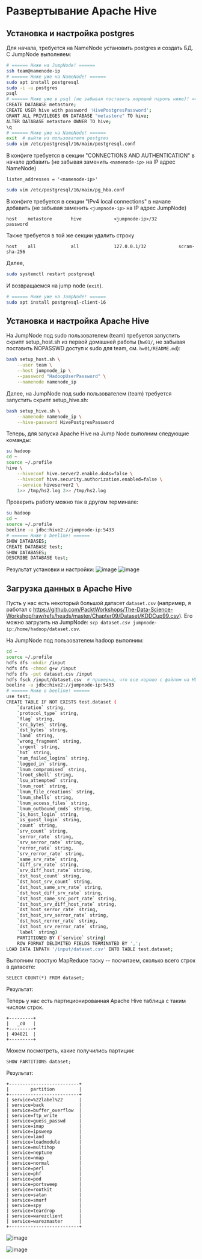 # Развертывание Apache Hive

## Установка и настройка postgres
Для начала, требуется на NameNode установить postgres и создать БД. С JumpNode выполняем:
```bash
# ====== Ниже на JumpNode! ======
ssh team@namenode-ip
# ====== Ниже уже на NameNode! ======
sudo apt install postgresql
sudo -i -u postgres
psql
# ====== Ниже уже в psql (не забывая поставить хороший пароль ниже)! ======
CREATE DATABASE metastore;
CREATE USER hive with password 'HivePostgresPassword';
GRANT ALL PRIVILEGES ON DATABASE "metastore" TO hive;
ALTER DATABASE metastore OWNER TO hive;
\q
# ====== Ниже уже на NameNode! ======
exit  # выйти из пользователя postgres
sudo vim /etc/postgresql/16/main/postgresql.conf
```

В конфиге требуется в секции "CONNECTIONS AND AUTHENTICATION" в начале добавить
(не забывая заменить `<namenode-ip>` на IP адрес NameNode)
```
listen_addresses = '<namenode-ip>'
```

```bash
sudo vim /etc/postgresql/16/main/pg_hba.conf
```

В конфиге требуется в секции "IPv4 local connections" в начале добавить
(не забывая заменить `<jumpnode-ip>` на IP адрес JumpNode)
```
host    metastore       hive            <jumpnode-ip>/32         password
```

Также требуется в той же секции удалить строку
```
host    all             all             127.0.0.1/32            scram-sha-256
```

Далее,
```bash
sudo systemctl restart postgresql
```

И возвращаемся на jump node (`exit`).
```bash
# ====== Ниже уже на JumpNode! ======
sudo apt install postgresql-client-16
```

## Установка и настройка Apache Hive
На JumpNode под sudo пользователем (team) требуется запустить скрипт setup_host.sh из
первой домашней работы (`hw01/`, не забывая поставить NOPASSWD доступ к sudo для team, см. `hw01/README.md`):
```bash
bash setup_host.sh \
    --user team \
    --host jumpnode_ip \
    --password "HadoopUserPassword" \
    --namenode namenode_ip
```

Далее, на JumpNode под sudo пользователем (team) требуется запустить скрипт setup_hive.sh:
```bash
bash setup_hive.sh \
    --namenode namenode_ip \
    --hive-password HivePostgresPassword
```

Теперь, для запуска Apache Hive на Jump Node выполним следующие команды:
```bash
su hadoop
cd ~
source ~/.profile
hive \
    --hiveconf hive.server2.enable.doAs=false \
    --hiveconf hive.security.authorization.enabled=false \
    --service hiveserver2 \
    1>> /tmp/hs2.log 2>> /tmp/hs2.log
```

Проверить работу можно так в другом терминале:
```bash
su hadoop
cd ~
source ~/.profile
beeline -u jdbc:hive2://jumpnode-ip:5433
# ====== Ниже в beeline! ======
SHOW DATABASES;
CREATE DATABASE test;
SHOW DATABASES;
DESCRIBE DATABASE test;
```

Результат установки и настройки:
![image](https://github.com/user-attachments/assets/52280501-133b-47b2-b89a-63403c2d96a7)
![image](https://github.com/user-attachments/assets/5ca4f517-8bd8-4702-9fa9-bb71dc15e0c2)

## Загрузка данных в Apache Hive
Пусть у нас есть некоторый большой датасет `dataset.csv`
(например, я работал с https://github.com/PacktWorkshops/The-Data-Science-Workshop/raw/refs/heads/master/Chapter09/Dataset/KDDCup99.csv).
Его можно загрузить на JumpNode: `scp dataset.csv jumpnode-ip:/home/hadoop/dataset.csv`.

На JumpNode под пользователем hadoop выполним:
```bash
cd ~
source ~/.profile
hdfs dfs -mkdir /input
hdfs dfs -chmod g+w /input
hdfs dfs -put dataset.csv /input
hdfs fsck /input/dataset.csv  # проверка, что все хорошо с файлом на HDFS
beeline -u jdbc:hive2://jumpnode-ip:5433
# ====== Ниже в beeline! ======
use test;
CREATE TABLE IF NOT EXISTS test.dataset (
    `duration` string,
    `protocol_type` string,
    `flag` string,
    `src_bytes` string,
    `dst_bytes` string,
    `land` string,
    `wrong_fragment` string,
    `urgent` string,
    `hot` string,
    `num_failed_logins` string,
    `logged_in` string,
    `lnum_compromised` string,
    `lroot_shell` string,
    `lsu_attempted` string,
    `lnum_root` string,
    `lnum_file_creations` string,
    `lnum_shells` string,
    `lnum_access_files` string,
    `lnum_outbound_cmds` string,
    `is_host_login` string,
    `is_guest_login` string,
    `count` string,
    `srv_count` string,
    `serror_rate` string,
    `srv_serror_rate` string,
    `rerror_rate` string,
    `srv_rerror_rate` string,
    `same_srv_rate` string,
    `diff_srv_rate` string,
    `srv_diff_host_rate` string,
    `dst_host_count` string,
    `dst_host_srv_count` string,
    `dst_host_same_srv_rate` string,
    `dst_host_diff_srv_rate` string,
    `dst_host_same_src_port_rate` string,
    `dst_host_srv_diff_host_rate` string,
    `dst_host_serror_rate` string,
    `dst_host_srv_serror_rate` string,
    `dst_host_rerror_rate` string,
    `dst_host_srv_rerror_rate` string,
    `label` string)
    PARTITIONED BY (`service` string)
    ROW FORMAT DELIMITED FIELDS TERMINATED BY ',';
LOAD DATA INPATH '/input/dataset.csv' INTO TABLE test.dataset;
```

Выполним простую MapReduce таску -- посчитаем, сколько всего строк в датасете:
```
SELECT COUNT(*) FROM dataset;
```

Результат:

Теперь у нас есть партиционированная Apache Hive таблица с таким числом строк.
```
+---------+
|   _c0   |
+---------+
| 494021  |
+---------+
```

Можем посмотреть, какие получились партиции:
```
SHOW PARTITIONS dataset;
```

Результат:
```
+--------------------------+
|        partition         |
+--------------------------+
| service=%22label%22      |
| service=back             |
| service=buffer_overflow  |
| service=ftp_write        |
| service=guess_passwd     |
| service=imap             |
| service=ipsweep          |
| service=land             |
| service=loadmodule       |
| service=multihop         |
| service=neptune          |
| service=nmap             |
| service=normal           |
| service=perl             |
| service=phf              |
| service=pod              |
| service=portsweep        |
| service=rootkit          |
| service=satan            |
| service=smurf            |
| service=spy              |
| service=teardrop         |
| service=warezclient      |
| service=warezmaster      |
+--------------------------+
```

![image](https://github.com/user-attachments/assets/a8f9eaf1-f6e7-4364-8d49-9cbd04762565)

![image](https://github.com/user-attachments/assets/2ea18ef3-ffc9-46cc-a788-febebd2e8475)
